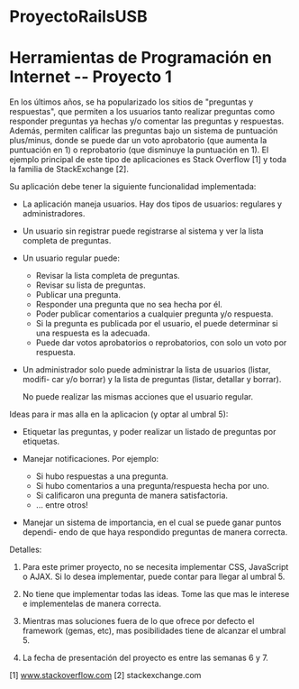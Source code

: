 ProyectoRailsUSB
================

Herramientas de Programación en Internet -- Proyecto 1
===============================================================================

En los últimos años, se ha popularizado los sitios de "preguntas y respuestas",
que permiten a los usuarios tanto realizar preguntas como responder preguntas
ya hechas y/o comentar las preguntas y respuestas. Además, permiten calificar
las preguntas bajo un sistema de puntuación plus/minus, donde se puede dar un
voto aprobatorio (que aumenta la puntuación en 1) o reprobatorio (que disminuye
la puntuación en 1). El ejemplo principal de este tipo de aplicaciones es
Stack Overflow [1] y toda la familia de StackExchange [2].

Su aplicación debe tener la siguiente funcionalidad implementada:

* La aplicación maneja usuarios. Hay dos tipos de usuarios: regulares y
  administradores.
  
* Un usuario sin registrar puede registrarse al sistema y ver la lista completa
  de preguntas.
  
* Un usuario regular puede:
  - Revisar la lista completa de preguntas.
  - Revisar su lista de preguntas.
  - Publicar una pregunta.
  - Responder una pregunta que no sea hecha por él.
  - Poder publicar comentarios a cualquier pregunta y/o respuesta.
  - Si la pregunta es publicada por el usuario, el puede determinar si una
    respuesta es la adecuada.
  - Puede dar votos aprobatorios o reprobatorios, con solo un voto por
    respuesta.

* Un administrador solo puede administrar la lista de usuarios (listar, modifi-
  car y/o borrar) y la lista de preguntas (listar, detallar y borrar).
  
  No puede realizar las mismas acciones que el usuario regular.

Ideas para ir mas alla en la aplicacion (y optar al umbral 5):

* Etiquetar las preguntas, y poder realizar un listado de preguntas por
  etiquetas.
  
* Manejar notificaciones. Por ejemplo:
  - Si hubo respuestas a una pregunta.
  - Si hubo comentarios a una pregunta/respuesta hecha por uno.
  - Si calificaron una pregunta de manera satisfactoria.
  - ... entre otros!
  
* Manejar un sistema de importancia, en el cual se puede ganar puntos dependi-
  endo de que haya respondido preguntas de manera correcta.

Detalles:

1. Para este primer proyecto, no se necesita implementar CSS, JavaScript o 
AJAX. Si lo desea implementar, puede contar para llegar al umbral 5.

2. No tiene que implementar todas las ideas. Tome las que mas le interese e
implementelas de manera correcta.

3. Mientras mas soluciones fuera de lo que ofrece por defecto el framework
(gemas, etc), mas posibilidades tiene de alcanzar el umbral 5.

4. La fecha de presentación del proyecto es entre las semanas 6 y 7.

[1] www.stackoverflow.com
[2] stackexchange.com

